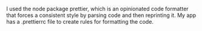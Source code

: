 I used the node package prettier, which is an opinionated code formatter that forces a consistent style by parsing code
and then reprinting it. My app has a .prettierrc file to create rules for formatting the code.
